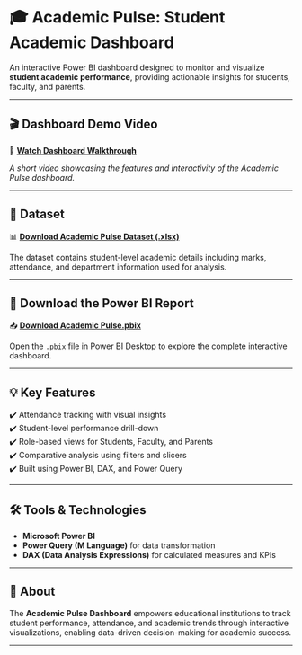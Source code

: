 # 🎓 Academic Pulse: Student Academic Dashboard

An interactive Power BI dashboard designed to monitor and visualize **student academic performance**, providing actionable insights for students, faculty, and parents.

---

## 🎬 Dashboard Demo Video  

🎥 [**Watch Dashboard Walkthrough**](https://drive.google.com/file/d/1LfFgXMYUgi72tCBq2Sz_3_CvsApRHIzQ/view?usp=sharing)  

*A short video showcasing the features and interactivity of the Academic Pulse dashboard.*  

---

## 📂 Dataset  

📊 [**Download Academic Pulse Dataset (.xlsx)**](https://github.com/vinithasriprathipati/academic_pulse/raw/main/Academic_Pulse_Main_Data.xlsx)  

The dataset contains student-level academic details including marks, attendance, and department information used for analysis.

---

## 📄 Download the Power BI Report  

📥 [**Download Academic Pulse.pbix**](https://github.com/vinithasriprathipati/academic_pulse/raw/main/Academic%20Pulse.pbix)  

Open the `.pbix` file in Power BI Desktop to explore the complete interactive dashboard.

---

## 💡 Key Features  

✔️ Attendance tracking with visual insights  
✔️ Student-level performance drill-down  
✔️ Role-based views for Students, Faculty, and Parents  
✔️ Comparative analysis using filters and slicers  
✔️ Built using Power BI, DAX, and Power Query

---

## 🛠️ Tools & Technologies  

- **Microsoft Power BI**  
- **Power Query (M Language)** for data transformation  
- **DAX (Data Analysis Expressions)** for calculated measures and KPIs  

---

## 📢 About  

The **Academic Pulse Dashboard** empowers educational institutions to track student performance, attendance, and academic trends through interactive visualizations, enabling data-driven decision-making for academic success.

---

